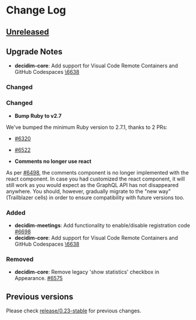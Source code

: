 # Change Log

## [Unreleased](https://github.com/decidim/decidim/tree/HEAD)

## Upgrade Notes

- **decidim-core**: Add support for Visual Code Remote Containers and GitHub Codespaces [\6638](https://github.com/decidim/decidim/pull/6638)

### Changed
### Changed

- **Bump Ruby to v2.7**

We've bumped the minimum Ruby version to 2.7.1, thanks to 2 PRs:

- [\#6320](https://github.com/decidim/decidim/pull/6320)
- [\#6522](https://github.com/decidim/decidim/pull/6522)

- **Comments no longer use react**

As per [\#6498](https://github.com/decidim/decidim/pull/6498), the comments component is no longer implemented with the react component. In case you had customized the react component, it will still work as you would expect as the GraphQL API has not disappeared anywhere. You should, however, gradually migrate to the "new way" (Trailblazer cells) in order to ensure compatibility with future versions too.

### Added

- **decidim-meetings**: Add functionality to enable/disable registration code [\#6698](https://github.com/decidim/decidim/pull/6698)
- **decidim-core**: Add support for Visual Code Remote Containers and GitHub Codespaces [\6638](https://github.com/decidim/decidim/pull/6638)

### Removed

- **decidim-core**: Remove legacy 'show statistics' checkbox in Appearance. [\#6575](https://github.com/decidim/decidim/pull/6575)

## Previous versions

Please check [release/0.23-stable](https://github.com/decidim/decidim/blob/release/0.23-stable/CHANGELOG.md) for previous changes.
